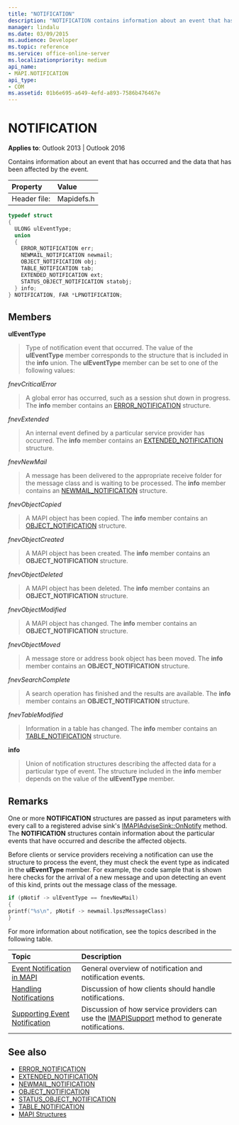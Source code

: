 ```yaml
---
title: "NOTIFICATION"
description: "NOTIFICATION contains information about an event that has occurred and the data that has been affected by the event."
manager: lindalu
ms.date: 03/09/2015
ms.audience: Developer
ms.topic: reference
ms.service: office-online-server
ms.localizationpriority: medium
api_name:
- MAPI.NOTIFICATION
api_type:
- COM
ms.assetid: 01b6e695-a649-4efd-a893-7586b476467e
---
```


# NOTIFICATION
 
**Applies to**: Outlook 2013 | Outlook 2016 
  
Contains information about an event that has occurred and the data that has been affected by the event.
  
|Property |Value |
|:-----|:-----|
|Header file:  <br/> |Mapidefs.h  <br/> |
   
```cpp
typedef struct
{
  ULONG ulEventType;
  union
  {
    ERROR_NOTIFICATION err;
    NEWMAIL_NOTIFICATION newmail;
    OBJECT_NOTIFICATION obj;
    TABLE_NOTIFICATION tab;
    EXTENDED_NOTIFICATION ext;
    STATUS_OBJECT_NOTIFICATION statobj;
  } info;
} NOTIFICATION, FAR *LPNOTIFICATION;

```

## Members

**ulEventType**
  
> Type of notification event that occurred. The value of the **ulEventType** member corresponds to the structure that is included in the **info** union. The **ulEventType** member can be set to one of the following values: 
    
 _fnevCriticalError_
  
> A global error has occurred, such as a session shut down in progress. The **info** member contains an [ERROR_NOTIFICATION](error_notification.md) structure. 
    
 _fnevExtended_
  
> An internal event defined by a particular service provider has occurred. The **info** member contains an [EXTENDED_NOTIFICATION](extended_notification.md) structure. 
    
 _fnevNewMail_
  
> A message has been delivered to the appropriate receive folder for the message class and is waiting to be processed. The **info** member contains an [NEWMAIL_NOTIFICATION](newmail_notification.md) structure. 
    
 _fnevObjectCopied_
  
> A MAPI object has been copied. The **info** member contains an [OBJECT_NOTIFICATION](object_notification.md) structure. 
    
 _fnevObjectCreated_
  
> A MAPI object has been created. The **info** member contains an **OBJECT_NOTIFICATION** structure. 
    
 _fnevObjectDeleted_
  
> A MAPI object has been deleted. The **info** member contains an **OBJECT_NOTIFICATION** structure. 
    
 _fnevObjectModified_
  
> A MAPI object has changed. The **info** member contains an **OBJECT_NOTIFICATION** structure. 
    
 _fnevObjectMoved_
  
> A message store or address book object has been moved. The **info** member contains an **OBJECT_NOTIFICATION** structure. 
    
 _fnevSearchComplete_
  
> A search operation has finished and the results are available. The **info** member contains an **OBJECT_NOTIFICATION** structure. 
    
 _fnevTableModified_
  
> Information in a table has changed. The **info** member contains an [TABLE_NOTIFICATION](table_notification.md) structure. 
    
**info**
  
> Union of notification structures describing the affected data for a particular type of event. The structure included in the **info** member depends on the value of the **ulEventType** member. 
    
## Remarks

One or more **NOTIFICATION** structures are passed as input parameters with every call to a registered advise sink's [IMAPIAdviseSink::OnNotify](imapiadvisesink-onnotify.md) method. The **NOTIFICATION** structures contain information about the particular events that have occurred and describe the affected objects. 
  
Before clients or service providers receiving a notification can use the structure to process the event, they must check the event type as indicated in the **ulEventType** member. For example, the code sample that is shown here checks for the arrival of a new message and upon detecting an event of this kind, prints out the message class of the message. 
  
```cpp
if (pNotif -> ulEventType == fnevNewMail)
{
printf("%s\n", pNotif -> newmail.lpszMessageClass)
}

```

For more information about notification, see the topics described in the following table.
  
|**Topic**|**Description**|
|:-----|:-----|
|[Event Notification in MAPI](event-notification-in-mapi.md) <br/> |General overview of notification and notification events. |
|[Handling Notifications](handling-notifications.md) <br/> |Discussion of how clients should handle notifications. |
|[Supporting Event Notification](supporting-event-notification.md) <br/> |Discussion of how service providers can use the [IMAPISupport](imapisupportiunknown.md) method to generate notifications. |
   
## See also


- [ERROR_NOTIFICATION](error_notification.md)  
- [EXTENDED_NOTIFICATION](extended_notification.md)  
- [NEWMAIL_NOTIFICATION](newmail_notification.md)  
- [OBJECT_NOTIFICATION](object_notification.md)  
- [STATUS_OBJECT_NOTIFICATION](status_object_notification.md)  
- [TABLE_NOTIFICATION](table_notification.md)
- [MAPI Structures](mapi-structures.md)

